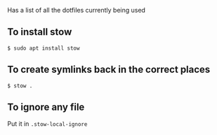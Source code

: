 Has a list of all the dotfiles currently being used

## To install stow
`$ sudo apt install stow`

## To create symlinks back in the correct places
`$ stow .`

## To ignore any file
Put it in `.stow-local-ignore`


